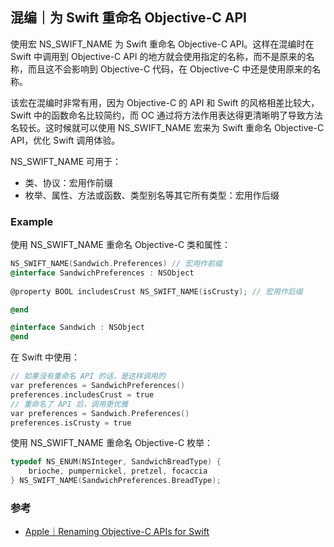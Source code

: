 ## 混编｜为 Swift 重命名 Objective-C API

使用宏 NS_SWIFT_NAME 为 Swift 重命名 Objective-C API。这样在混编时在 Swift 中调用到 Objective-C API 的地方就会使用指定的名称，而不是原来的名称，而且这不会影响到 Objective-C 代码，在 Objective-C 中还是使用原来的名称。

该宏在混编时非常有用，因为 Objective-C 的 API 和 Swift 的风格相差比较大，Swift 中的函数命名比较简约，而 OC 通过将方法作用表达得更清晰明了导致方法名较长。这时候就可以使用 NS_SWIFT_NAME 宏来为 Swift 重命名 Objective-C API，优化 Swift 调用体验。

NS_SWIFT_NAME 可用于：

* 类、协议：宏用作前缀
* 枚举、属性、方法或函数、类型别名等其它所有类型：宏用作后缀

### Example

使用 NS_SWIFT_NAME 重命名 Objective-C 类和属性：

```objectivec
NS_SWIFT_NAME(Sandwich.Preferences) // 宏用作前缀
@interface SandwichPreferences : NSObject
  
@property BOOL includesCrust NS_SWIFT_NAME(isCrusty); // 宏用作后缀

@end

@interface Sandwich : NSObject
@end
```

在 Swift 中使用：

```objectivec
// 如果没有重命名 API 的话，是这样调用的
var preferences = SandwichPreferences()
preferences.includesCrust = true
// 重命名了 API 后，调用更优雅
var preferences = Sandwich.Preferences()
preferences.isCrusty = true
```

使用 NS_SWIFT_NAME 重命名 Objective-C 枚举：

```objectivec
typedef NS_ENUM(NSInteger, SandwichBreadType) {
    brioche, pumpernickel, pretzel, focaccia
} NS_SWIFT_NAME(SandwichPreferences.BreadType);
```

### 参考

* [Apple｜Renaming Objective-C APIs for Swift](https://developer.apple.com/documentation/swift/objective-c_and_c_code_customization/renaming_objective-c_apis_for_swift)